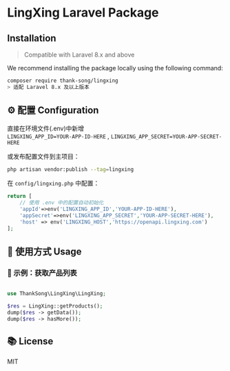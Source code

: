 # LingXing Laravel Package

## Installation

> Compatible with Laravel 8.x and above

We recommend installing the package locally using the following command:

```bash
composer require thank-song/lingxing
> 适配 Laravel 8.x 及以上版本

```

## ⚙️ 配置 Configuration
直接在环境文件(.env)中新增  
`LINGXING_APP_ID=YOUR-APP-ID-HERE` ,
`LINGXING_APP_SECRET=YOUR-APP-SECRET-HERE`

或发布配置文件到主项目：

```bash
php artisan vendor:publish --tag=lingxing
```

在 `config/lingxing.php` 中配置：

```php
return [
    // 使用 .env 中的配置自动初始化
    'appId'=>env('LINGXING_APP_ID','YOUR-APP-ID-HERE'),
    'appSecret'=>env('LINGXING_APP_SECRET','YOUR-APP-SECRET-HERE'),
    'host' => env('LINGXING_HOST','https://openapi.lingxing.com')
];
```

## 🚀 使用方式 Usage

### 📝 示例：获取产品列表
```php

use ThankSong\LingXing\LingXing;

$res = LingXing::getProducts();
dump($res -> getData());
dump($res -> hasMore());
```
## 📚 License

MIT
